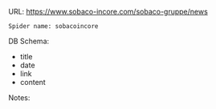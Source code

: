 URL: https://www.sobaco-incore.com/sobaco-gruppe/news

    Spider name: sobacoincore

DB Schema:
- title
- date
- link
- content

Notes: